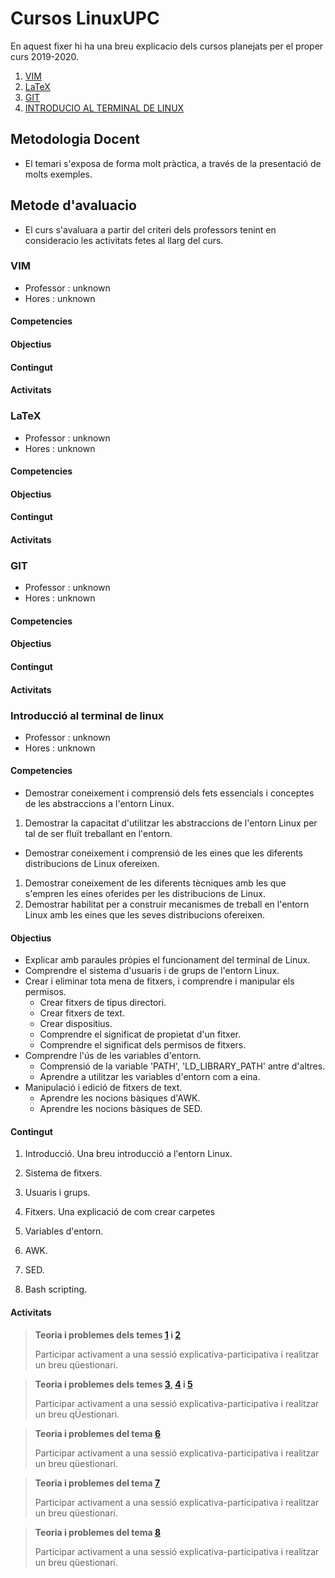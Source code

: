 # Cursos LinuxUPC

En aquest fixer hi ha una breu explicacio dels cursos planejats per el proper
curs 2019-2020.

1. [VIM](#vim)
2. [LaTeX](#latex)
3. [GIT](#git)
4. [INTRODUCIO AL TERMINAL DE LINUX](#introducció-al-terminal-de-linux)

## Metodologia Docent

* El temari s'exposa de forma molt pràctica, a través de la presentació de molts exemples.

## Metode d'avaluacio

* El curs s'avaluara a partir del criteri dels professors tenint en consideracio les activitats fetes al llarg del curs.

### VIM

- Professor : unknown
- Hores		: unknown

#### Competencies

#### Objectius

#### Contingut

#### Activitats

### LaTeX

- Professor : unknown
- Hores		: unknown

#### Competencies

#### Objectius

#### Contingut

#### Activitats

### GIT

- Professor : unknown
- Hores		: unknown

#### Competencies

#### Objectius

#### Contingut

#### Activitats

### Introducció al terminal de linux

- Professor : unknown
- Hores		: unknown

#### Competencies


* Demostrar coneixement i comprensió dels fets essencials i conceptes de les abstraccions a l'entorn Linux.
1. Demostrar la capacitat d'utilitzar les abstraccions de l'entorn Linux per tal de ser fluït treballant en l'entorn.
* Demostrar coneixement i comprensió de les eines que les diferents distribucions de Linux ofereixen.
1. Demostrar coneixement de les diferents tècniques amb les que s'empren les eines oferides per les distribucions de Linux.
2. Demostrar habilitat per a construir mecanismes de treball en l'entorn Linux amb les eines que les seves distribucions ofereixen.

#### Objectius

* Explicar amb paraules pròpies el funcionament del terminal de Linux.
* Comprendre el sistema d'usuaris i de grups de l'entorn Linux.
* Crear i eliminar tota mena de fitxers, i comprendre i manipular els permisos.
  * Crear fitxers de tipus directori.
  * Crear fitxers de text.
  * Crear dispositius.
  * Comprendre el significat de propietat d'un fitxer.
  * Comprendre el significat dels permisos de fitxers.
* Comprendre l'ús de les variables d'entorn.
  * Comprensió de la variable 'PATH', 'LD_LIBRARY_PATH' antre d'altres.
  * Aprendre a utilitzar les variables d'entorn com a eina.
* Manipulació i edició de fitxers de text.
  * Aprendre les nocions bàsiques d'AWK.
  * Aprendre les nocions bàsiques de SED.

#### Contingut

1. <a name="introduccio"></a> Introducció.
Una breu introducció a l'entorn Linux.

2. <a name="sistema-fitxers"></a> Sistema de fitxers.

3. <a name="usuaris-grups"></a> Usuaris i grups.

4. <a name="fitxers"></a> Fitxers.
Una explicació de com crear carpetes

5. <a name="variables"></a> Variables d'entorn.

6. <a name="awk"></a> AWK.

7. <a name="sed"></a> SED.

8. <a name="bash-scripting"></a> Bash scripting.


#### Activitats

> **Teoria i problemes dels temes [1](#introduccio) i [2](#sistema-fitxers)**
> 
> Participar activament a una sessió explicativa-participativa i realitzar un breu qüestionari.

> **Teoria i problemes dels temes [3](#ususaris-grups), [4](#fitxers) i [5](#variables)**
>
> Participar activament a una sessió explicativa-participativa i realitzar un breu qÜestionari.

> **Teoria i problemes del tema [6](#awk)**
>
> Participar activament a una sessió explicativa-participativa i realitzar un breu qüestionari.

> **Teoria i problemes del tema [7](#sed)**
>
> Participar activament a una sessió explicativa-participativa i realitzar un breu qüestionari.

> **Teoria i problemes del tema [8](#bash-scripting)**
>
> Participar activament a una sessió explicativa-participativa i realitzar un breu qüestionari.

